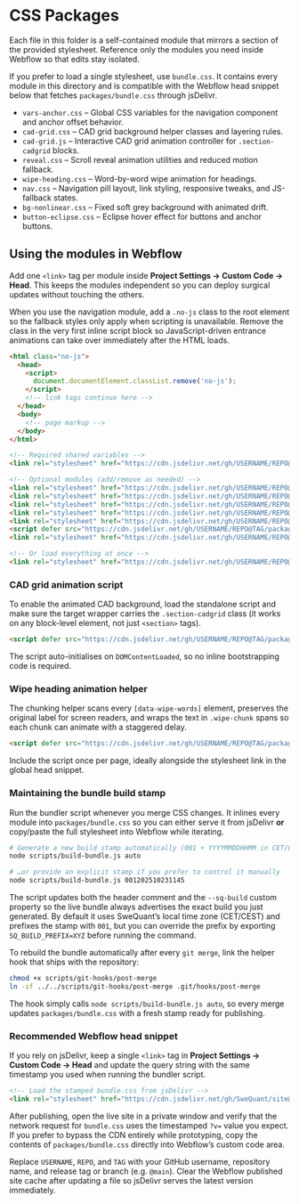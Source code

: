 # CSS Packages

Each file in this folder is a self-contained module that mirrors a section of the provided stylesheet. Reference only the modules you need inside Webflow so that edits stay isolated.

If you prefer to load a single stylesheet, use `bundle.css`. It contains every module in this directory and is compatible with the Webflow head snippet below that fetches `packages/bundle.css` through jsDelivr.

- `vars-anchor.css` – Global CSS variables for the navigation component and anchor offset behavior.
- `cad-grid.css` – CAD grid background helper classes and layering rules.
- `cad-grid.js` – Interactive CAD grid animation controller for `.section-cadgrid` blocks.
- `reveal.css` – Scroll reveal animation utilities and reduced motion fallback.
- `wipe-heading.css` – Word-by-word wipe animation for headings.
- `nav.css` – Navigation pill layout, link styling, responsive tweaks, and JS-fallback states.
- `bg-nonlinear.css` – Fixed soft grey background with animated drift.
- `button-eclipse.css` – Eclipse hover effect for buttons and anchor buttons.

## Using the modules in Webflow

Add one `<link>` tag per module inside **Project Settings → Custom Code → Head**. This keeps the modules independent so you can deploy surgical updates without touching the others.

When you use the navigation module, add a `.no-js` class to the root element so the fallback styles only apply when scripting is unavailable. Remove the class in the very first inline script block so JavaScript-driven entrance animations can take over immediately after the HTML loads.

```html
<html class="no-js">
  <head>
    <script>
      document.documentElement.classList.remove('no-js');
    </script>
    <!-- link tags continue here -->
  </head>
  <body>
    <!-- page markup -->
  </body>
</html>
```

```html
<!-- Required shared variables -->
<link rel="stylesheet" href="https://cdn.jsdelivr.net/gh/USERNAME/REPO@TAG/packages/vars-anchor.css" />

<!-- Optional modules (add/remove as needed) -->
<link rel="stylesheet" href="https://cdn.jsdelivr.net/gh/USERNAME/REPO@TAG/packages/nav.css" />
<link rel="stylesheet" href="https://cdn.jsdelivr.net/gh/USERNAME/REPO@TAG/packages/cad-grid.css" />
<link rel="stylesheet" href="https://cdn.jsdelivr.net/gh/USERNAME/REPO@TAG/packages/bg-nonlinear.css" />
<link rel="stylesheet" href="https://cdn.jsdelivr.net/gh/USERNAME/REPO@TAG/packages/reveal.css" />
<link rel="stylesheet" href="https://cdn.jsdelivr.net/gh/USERNAME/REPO@TAG/packages/wipe-heading.css" />
<script defer src="https://cdn.jsdelivr.net/gh/USERNAME/REPO@TAG/packages/wipe-heading.js"></script>
<link rel="stylesheet" href="https://cdn.jsdelivr.net/gh/USERNAME/REPO@TAG/packages/button-eclipse.css" />

<!-- Or load everything at once -->
<link rel="stylesheet" href="https://cdn.jsdelivr.net/gh/USERNAME/REPO@TAG/packages/bundle.css" />
```

### CAD grid animation script

To enable the animated CAD background, load the standalone script and make sure the target wrapper carries the `.section-cadgrid` class (it works on any block-level element, not just `<section>` tags).

```html
<script defer src="https://cdn.jsdelivr.net/gh/USERNAME/REPO@TAG/packages/cad-grid.js"></script>
```

The script auto-initialises on `DOMContentLoaded`, so no inline bootstrapping code is required.

### Wipe heading animation helper

The chunking helper scans every `[data-wipe-words]` element, preserves the original label for screen readers, and wraps the text in `.wipe-chunk` spans so each chunk can animate with a staggered delay.

```html
<script defer src="https://cdn.jsdelivr.net/gh/USERNAME/REPO@TAG/packages/wipe-heading.js"></script>
```

Include the script once per page, ideally alongside the stylesheet link in the global head snippet.

### Maintaining the bundle build stamp

Run the bundler script whenever you merge CSS changes. It inlines every module into `packages/bundle.css` so you can either serve it from jsDelivr **or** copy/paste the full stylesheet into Webflow while iterating.

```bash
# Generate a new build stamp automatically (001 + YYYYMMDDHHMM in CET/CEST)
node scripts/build-bundle.js auto

# …or provide an explicit stamp if you prefer to control it manually
node scripts/build-bundle.js 001202510231145
```

The script updates both the header comment and the `--sq-build` custom property so the live bundle always advertises the exact build you just generated. By default it uses SweQuant’s local time zone (CET/CEST) and prefixes the stamp with `001`, but you can override the prefix by exporting `SQ_BUILD_PREFIX=XYZ` before running the command.

To rebuild the bundle automatically after every `git merge`, link the helper hook that ships with the repository:

```bash
chmod +x scripts/git-hooks/post-merge
ln -sf ../../scripts/git-hooks/post-merge .git/hooks/post-merge
```

The hook simply calls `node scripts/build-bundle.js auto`, so every merge updates `packages/bundle.css` with a fresh stamp ready for publishing.

### Recommended Webflow head snippet

If you rely on jsDelivr, keep a single `<link>` tag in **Project Settings → Custom Code → Head** and update the query string with the same timestamp you used when running the bundler script.

```html
<!-- Load the stamped bundle.css from jsDelivr -->
<link rel="stylesheet" href="https://cdn.jsdelivr.net/gh/SweQuant/site@main/packages/bundle.css?v=202509181456" />
```

After publishing, open the live site in a private window and verify that the network request for `bundle.css` uses the timestamped `?v=` value you expect. If you prefer to bypass the CDN entirely while prototyping, copy the contents of `packages/bundle.css` directly into Webflow’s custom code area.

Replace `USERNAME`, `REPO`, and `TAG` with your GitHub username, repository name, and release tag or branch (e.g. `@main`). Clear the Webflow published site cache after updating a file so jsDelivr serves the latest version immediately.
